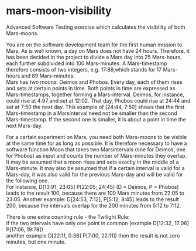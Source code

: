 # mars-moon-visibility
Advanced Software Testing exercise which calculates the visibility of both Mars-moons.


You are on the software development team for the first human mission to Mars. As is well known, a day on Mars does not have 24 hours. Therefore, it has been decided in the project to divide a Mars day into 25 Mars-hours, each further subdivided into 100 Mars-minutes. A Mars-timestamp therefore consists of two integers, e.g. 17:89,which stands for 17 Mars-hours and 89 Mars-minutes.  
Mars has two moons: Deimos and Phobos. Every day, each of them rises and sets at certain points in time. Both points in time are expressed as Mars-timestamps, together forming a Mars-interval. Deimos, for instance, could rise at 4:97 and set at 12:02. That day, Phobos could rise at 24:44 and set at 7:50 the next day. This example of [24:44, 7:50] shows that the first Mars-timestamp in a Marsinterval need not be smaller than the second Mars-timestamp. If the second one is smaller, it is about a point in time the next Mars-day.

For a certain experiment on Mars, you need both Mars-moons to be visible at the same time for as long as possible. It is therefore necessary to have a software function Moon that takes two Marsintervals (one for Deimos, one for Phobos) as input and counts the number of Mars-minutes they overlap. It may be assumed that a moon rises and sets exactly in the middle of a Mars-minute. It may also be assumed that if a certain interval is valid for a Mars-day, it was also valid for the previous Mars-day and will be valid for the following one.  
For instance, D[13:91, 23:05] P[22:05; 24:45] (D = Deimos, P = Phobos) leads to the result 100, because there are 100 Mars minutes from 22:05 to 23:05. Another example: D[24:53, 7:12], P[5:12, 8:45] leads to the result 200, because the intervals overlap for the 200 minutes from 5:12 to 7:12.

There is one extra counting rule - the Twilight Rule:  
If the two intervals have only one point in common (example D[12:32, 17:06] P[17:06, 19:78])  
another example D[22:11, 0:36] P[7:00, 22:11]) then the result is not zero minutes, but one minute.